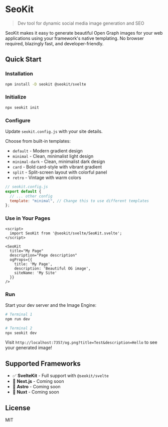 # SeoKit

> Dev tool for dynamic social media image generation and SEO

SeoKit makes it easy to generate beautiful Open Graph images for your web applications using your framework's native templating. No browser required, blazingly fast, and developer-friendly.

## Quick Start

### Installation

```bash
npm install -D seokit @seokit/svelte
```

### Initialize

```bash
npx seokit init
```

### Configure

Update `seokit.config.js` with your site details.

Choose from built-in templates:

- `default` - Modern gradient design
- `minimal` - Clean, minimalist light design
- `minimal-dark` - Clean, minimalist dark design
- `card` - Bold card-style with vibrant gradient
- `split` - Split-screen layout with colorful panel
- `retro` - Vintage with warm colors

```js
// seokit.config.js
export default {
  // ... other config
  template: "minimal", // Change this to use different templates
};
```

### Use in Your Pages

```svelte
<script>
  import SeoKit from '@seokit/svelte/SeoKit.svelte';
</script>

<SeoKit
  title="My Page"
  description="Page description"
  ogProps={{
    title: 'My Page',
    description: 'Beautiful OG image',
    siteName: 'My Site'
  }}
/>
```

### Run

Start your dev server and the Image Engine:

```bash
# Terminal 1
npm run dev

# Terminal 2
npx seokit dev
```

Visit `http://localhost:7357/og.png?title=Test&description=Hello` to see your generated image!

## Supported Frameworks

- ✅ **SvelteKit** - Full support with `@seokit/svelte`
- 🚧 **Next.js** - Coming soon
- 🚧 **Astro** - Coming soon
- 🚧 **Nuxt** - Coming soon

## License

MIT
